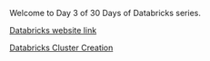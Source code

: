 Welcome to Day 3 of 30 Days of Databricks series.  

[Databricks website link](https://www.databricks.com/)  

[Databricks Cluster Creation](https://youtu.be/WxDD83DqT_U)